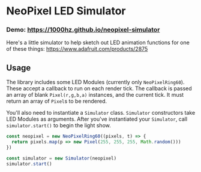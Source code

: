 # NeoPixel LED Simulator
### Demo: https://1000hz.github.io/neopixel-simulator

Here's a little simulator to help sketch out LED animation functions for one of these things:
https://www.adafruit.com/products/2875


## Usage
The library includes some LED Modules (currently only `NeoPixelRing60`). These accept a callback to run on each render tick. The callback is passed an array of blank `Pixel(r,g,b,a)` instances, and the current tick. It must return an array of `Pixel`s to be rendered.

You'll also need to instantiate a `Simulator` class. `Simulator` constructors take LED Modules as arguments. After you've instantiated your `Simulator`, call `simulator.start()` to begin the light show.

```js
const neopixel = new NeoPixelRing60((pixels, t) => {
  return pixels.map(p => new Pixel(255, 255, 255, Math.random()))
})

const simulator = new Simulator(neopixel)
simulator.start()
```